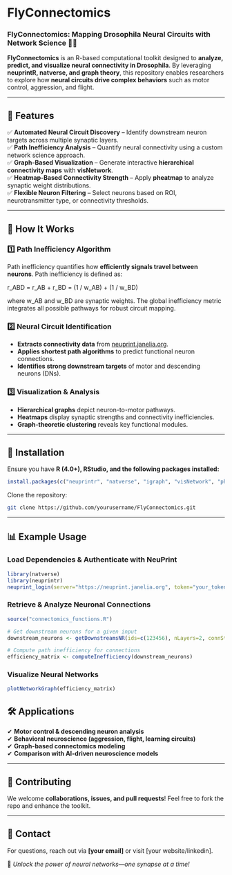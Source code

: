# FlyConnectomics
### **FlyConnectomics: Mapping Drosophila Neural Circuits with Network Science** 🧠🔬  

**FlyConnectomics** is an R-based computational toolkit designed to **analyze, predict, and visualize neural connectivity in Drosophila**. By leveraging **neuprintR, natverse, and graph theory**, this repository enables researchers to explore how **neural circuits drive complex behaviors** such as motor control, aggression, and flight.  

---

## **📌 Features**  

✅ **Automated Neural Circuit Discovery** – Identify downstream neuron targets across multiple synaptic layers.  
✅ **Path Inefficiency Analysis** – Quantify neural connectivity using a custom network science approach.  
✅ **Graph-Based Visualization** – Generate interactive **hierarchical connectivity maps** with **visNetwork**.  
✅ **Heatmap-Based Connectivity Strength** – Apply **pheatmap** to analyze synaptic weight distributions.  
✅ **Flexible Neuron Filtering** – Select neurons based on ROI, neurotransmitter type, or connectivity thresholds.  

---

## **📖 How It Works**  

### **1️⃣ Path Inefficiency Algorithm**  
Path inefficiency quantifies how **efficiently signals travel between neurons**. Path inefficiency is defined as:

r_ABD = r_AB + r_BD = (1 / w_AB) + (1 / w_BD)

where w_AB and w_BD are synaptic weights. The global inefficiency metric integrates all possible pathways for robust circuit mapping.  

### **2️⃣ Neural Circuit Identification**  
- **Extracts connectivity data** from [neuprint.janelia.org](https://neuprint.janelia.org).  
- **Applies shortest path algorithms** to predict functional neuron connections.  
- **Identifies strong downstream targets** of motor and descending neurons (DNs).  

### **3️⃣ Visualization & Analysis**  
- **Hierarchical graphs** depict neuron-to-motor pathways.  
- **Heatmaps** display synaptic strengths and connectivity inefficiencies.  
- **Graph-theoretic clustering** reveals key functional modules.  

---

## **🚀 Installation**  
Ensure you have **R (4.0+), RStudio, and the following packages installed:**  

```r
install.packages(c("neuprintr", "natverse", "igraph", "visNetwork", "pheatmap", "dplyr", "R.matlab"))
```
Clone the repository:  
```sh
git clone https://github.com/yourusername/FlyConnectomics.git
```

---

## **📊 Example Usage**  

### **Load Dependencies & Authenticate with NeuPrint**  
```r
library(natverse)
library(neuprintr)
neuprint_login(server="https://neuprint.janelia.org", token="your_token")
```

### **Retrieve & Analyze Neuronal Connections**  
```r
source("connectomics_functions.R")

# Get downstream neurons for a given input
downstream_neurons <- getDownstreamsNR(ids=c(123456), nLayers=2, connStrength=5)

# Compute path inefficiency for connections
efficiency_matrix <- computeInefficiency(downstream_neurons)
```

### **Visualize Neural Networks**  
```r
plotNetworkGraph(efficiency_matrix)
```



## **🛠 Applications**  
✔ **Motor control & descending neuron analysis**  
✔ **Behavioral neuroscience (aggression, flight, learning circuits)**  
✔ **Graph-based connectomics modeling**  
✔ **Comparison with AI-driven neuroscience models**  

---

## **🤝 Contributing**  
We welcome **collaborations, issues, and pull requests**! Feel free to fork the repo and enhance the toolkit.  

---

## **📧 Contact**  
For questions, reach out via **[your email]** or visit [your website/linkedin].  

🚀 *Unlock the power of neural networks—one synapse at a time!*
